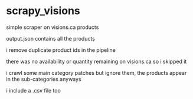 # scrapy_visions
simple scraper on visions.ca products

output.json contains all the products

i remove duplicate product ids in the pipeline

there was no availability or quantity remaining on visions.ca so i skipped it

i crawl some main category patches but ignore them, the products appear in the sub-categories anyways

i include a .csv file too
